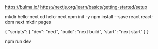 https://bulma.io/
https://nextjs.org/learn/basics/getting-started/setup

mkdir hello-next
cd hello-next
npm init -y
npm install --save react react-dom next
mkdir pages

{
  "scripts": {
    "dev": "next",
    "build": "next build",
    "start": "next start"
  }
}

npm run dev

